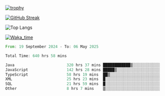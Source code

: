 <!--
**ren-joey/ren-joey** is a ✨ _special_ ✨ repository because its `README.md` (this file) appears on your GitHub profile.

Here are some ideas to get you started:

- 🔭 I’m currently working on ...
- 🌱 I’m currently learning ...
- 👯 I’m looking to collaborate on ...
- 🤔 I’m looking for help with ...
- 💬 Ask me about ...
- 📫 How to reach me: ...
- 😄 Pronouns: ...
- ⚡ Fun fact: ...
-->

[![trophy](https://github-profile-trophy.vercel.app/?username=ren-joey&theme=darkhub&column=5)](https://github.com/ren-joey)

[![GitHub Streak](https://streak-stats.demolab.com/?user=ren-joey&theme=dark)](https://github.com/ren-joey)

![Top Langs](https://github-readme-stats.vercel.app/api/top-langs?username=ren-joey&show_icons=true&layout=compact&locale=en&hide=html,CSS,scss,Pug,Twig&theme=dark)

[![Waka_time](https://github-readme-stats.vercel.app/api/wakatime?username=joeyren&theme=dark)](https://github.com/ren-joey)

<!--START_SECTION:waka-->

```rust
From: 19 September 2024 - To: 06 May 2025

Total Time: 640 hrs 58 mins

Java                       320 hrs 37 mins ████████████▒░░░░░░░░░░░░   49.40 %
JavaScript                 142 hrs 28 mins █████▒░░░░░░░░░░░░░░░░░░░   21.95 %
TypeScript                 58 hrs 19 mins  ██▒░░░░░░░░░░░░░░░░░░░░░░   08.99 %
XML                        25 hrs 23 mins  █░░░░░░░░░░░░░░░░░░░░░░░░   03.91 %
SQL                        21 hrs 59 mins  █░░░░░░░░░░░░░░░░░░░░░░░░   03.39 %
Other                      8 hrs 7 mins    ▒░░░░░░░░░░░░░░░░░░░░░░░░   01.25 %
```

<!--END_SECTION:waka-->
